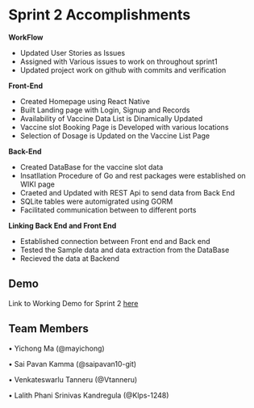 # Sprint 2 Accomplishments 
**WorkFlow**
* Updated User Stories as Issues
* Assigned with Various issues to work on throughout sprint1
* Updated project work on github with commits and verification

**Front-End**
* Created Homepage using React Native
* Built Landing page with Login, Signup and Records
* Availability of Vaccine Data List is Dinamically Updated
* Vaccine slot Booking Page is Developed with various locations
* Selection of Dosage is Updated on the Vaccine List Page

**Back-End**
* Created DataBase for the vaccine slot data
* Insatllation Procedure of Go and rest packages were established on WIKI page
* Craeted and Updated with REST Api to send data from Back End
* SQLite tables were automigrated using GORM
* Facilitated communication between to different ports

**Linking Back End and Front End**
* Established connection between Front end and Back end
* Tested the Sample data and data extraction from the DataBase 
* Recieved the data at Backend

## Demo

Link to Working Demo for Sprint 2 [here](https://github.com/saipavan10-git/COVID-19-Vaccination-Portal/blob/main/Sprint%201/Sprint1.mp4)

## Team Members
• Yichong Ma (@mayichong)

• Sai Pavan Kamma (@saipavan10-git)

• Venkateswarlu Tanneru (@Vtanneru)

• Lalith Phani Srinivas Kandregula (@Klps-1248)
